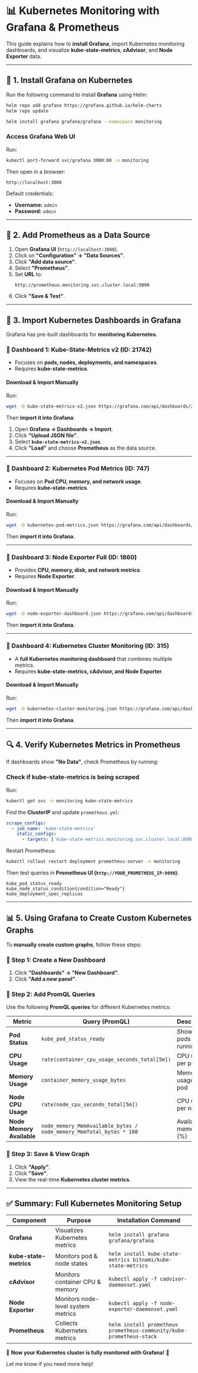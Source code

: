 # 📊 Kubernetes Monitoring with Grafana & Prometheus

This guide explains how to **install Grafana**, import Kubernetes monitoring dashboards, and visualize **kube-state-metrics**, **cAdvisor**, and **Node Exporter** data.

---

## 🚀 1. Install Grafana on Kubernetes
Run the following command to install **Grafana** using Helm:

```bash
helm repo add grafana https://grafana.github.io/helm-charts
helm repo update

helm install grafana grafana/grafana --namespace monitoring
```

### **Access Grafana Web UI**
Run:
```bash
kubectl port-forward svc/grafana 3000:80 -n monitoring
```
Then open in a browser:
```
http://localhost:3000
```
Default credentials:
- **Username:** `admin`
- **Password:** `admin`

---

## 📡 2. Add Prometheus as a Data Source
1. Open **Grafana UI** (`http://localhost:3000`).
2. Click on **"Configuration" → "Data Sources"**.
3. Click **"Add data source"**.
4. Select **"Prometheus"**.
5. Set **URL** to:
   ```
   http://prometheus.monitoring.svc.cluster.local:9090
   ```
6. Click **"Save & Test"**.

---

## 📌 3. Import Kubernetes Dashboards in Grafana
Grafana has pre-built dashboards for **monitoring Kubernetes**.

### **🔹 Dashboard 1: Kube-State-Metrics v2 (ID: 21742)**
- Focuses on **pods, nodes, deployments, and namespaces**.
- Requires **kube-state-metrics**.

#### **Download & Import Manually**
Run:
```bash
wget -O kube-state-metrics-v2.json https://grafana.com/api/dashboards/21742/revisions/latest/download
```
Then **import it into Grafana**:
1. Open **Grafana → Dashboards → Import**.
2. Click **"Upload JSON file"**.
3. Select **`kube-state-metrics-v2.json`**.
4. Click **"Load"** and choose **Prometheus** as the data source.

---

### **🔹 Dashboard 2: Kubernetes Pod Metrics (ID: 747)**
- Focuses on **Pod CPU, memory, and network usage**.
- Requires **kube-state-metrics**.

#### **Download & Import Manually**
Run:
```bash
wget -O kubernetes-pod-metrics.json https://grafana.com/api/dashboards/747/revisions/latest/download
```
Then **import it into Grafana**.

---

### **🔹 Dashboard 3: Node Exporter Full (ID: 1860)**
- Provides **CPU, memory, disk, and network metrics**.
- Requires **Node Exporter**.

#### **Download & Import Manually**
Run:
```bash
wget -O node-exporter-dashboard.json https://grafana.com/api/dashboards/1860/revisions/latest/download
```
Then **import it into Grafana**.

---

### **🔹 Dashboard 4: Kubernetes Cluster Monitoring (ID: 315)**
- A **full Kubernetes monitoring dashboard** that combines multiple metrics.
- Requires **kube-state-metrics, cAdvisor, and Node Exporter**.

#### **Download & Import Manually**
Run:
```bash
wget -O kubernetes-cluster-monitoring.json https://grafana.com/api/dashboards/315/revisions/latest/download
```
Then **import it into Grafana**.

---

## 🔍 4. Verify Kubernetes Metrics in Prometheus
If dashboards show **"No Data"**, check Prometheus by running:

### **Check if kube-state-metrics is being scraped**
Run:
```bash
kubectl get svc -n monitoring kube-state-metrics
```
Find the **ClusterIP** and update `prometheus.yml`:

```yaml
scrape_configs:
  - job_name: 'kube-state-metrics'
    static_configs:
      - targets: ['kube-state-metrics.monitoring.svc.cluster.local:8080']
```

Restart Prometheus:
```bash
kubectl rollout restart deployment prometheus-server -n monitoring
```

Then test queries in **Prometheus UI (`http://YOUR_PROMETHEUS_IP:9090`)**:

```promql
kube_pod_status_ready
kube_node_status_condition{condition="Ready"}
kube_deployment_spec_replicas
```

---

## 📊 5. Using Grafana to Create Custom Kubernetes Graphs
To **manually create custom graphs**, follow these steps:

### **🔹 Step 1: Create a New Dashboard**
1. Click **"Dashboards" → "New Dashboard"**.
2. Click **"Add a new panel"**.

### **🔹 Step 2: Add PromQL Queries**
Use the following **PromQL queries** for different Kubernetes metrics:

| **Metric** | **Query (PromQL)** | **Description** |
|------------|------------------|----------------|
| **Pod Status** | `kube_pod_status_ready` | Shows if pods are running |
| **CPU Usage** | `rate(container_cpu_usage_seconds_total[5m])` | CPU usage per pod |
| **Memory Usage** | `container_memory_usage_bytes` | Memory usage per pod |
| **Node CPU Usage** | `rate(node_cpu_seconds_total[5m])` | CPU usage per node |
| **Node Memory Available** | `node_memory_MemAvailable_bytes / node_memory_MemTotal_bytes * 100` | Available memory (%) |

### **🔹 Step 3: Save & View Graph**
1. Click **"Apply"**.
2. Click **"Save"**.
3. View the real-time **Kubernetes cluster metrics**.

---

## **✅ Summary: Full Kubernetes Monitoring Setup**
| **Component** | **Purpose** | **Installation Command** |
|--------------|------------|-------------------------|
| **Grafana** | Visualizes Kubernetes metrics | `helm install grafana grafana/grafana` |
| **kube-state-metrics** | Monitors pod & node states | `helm install kube-state-metrics bitnami/kube-state-metrics` |
| **cAdvisor** | Monitors container CPU & memory | `kubectl apply -f cadvisor-daemonset.yaml` |
| **Node Exporter** | Monitors node-level system metrics | `kubectl apply -f node-exporter-daemonset.yaml` |
| **Prometheus** | Collects Kubernetes metrics | `helm install prometheus prometheus-community/kube-prometheus-stack` |

🚀 **Now your Kubernetes cluster is fully monitored with Grafana!** 🎯

Let me know if you need more help!
